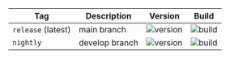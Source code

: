 | Tag                | Description    | Version | Build |
| -------------------|----------------|---------|-------|
| `release` (latest) | main branch    | ![version](https://img.shields.io/badge/dynamic/json?color=f5f5f5&style=flat-square&label=&query=%24.version&url=https%3A%2F%2Fraw.githubusercontent.com%2Fhotio%2Fconreq%2Frelease%2FVERSION.json) | ![build](https://img.shields.io/github/workflow/status/hotio/conreq/build/release?style=flat-square&label=) |
| `nightly`          | develop branch | ![version](https://img.shields.io/badge/dynamic/json?color=f5f5f5&style=flat-square&label=&query=%24.version&url=https%3A%2F%2Fraw.githubusercontent.com%2Fhotio%2Fconreq%2Fnightly%2FVERSION.json) | ![build](https://img.shields.io/github/workflow/status/hotio/conreq/build/nightly?style=flat-square&label=) |
